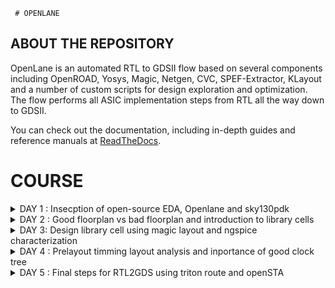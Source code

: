      # OPENLANE 

## ABOUT THE REPOSITORY
OpenLane is an automated RTL to GDSII flow based on several components including OpenROAD, Yosys, Magic, Netgen, CVC, SPEF-Extractor, KLayout and a number of custom scripts for design exploration and optimization. The flow performs all ASIC implementation steps from RTL all the way down to GDSII.

You can check out the documentation, including in-depth guides and reference manuals at [ReadTheDocs](https://openlane.readthedocs.io/).


 # COURSE 
<details>
<summary>DAY 1 : Insecption of open-source EDA, Openlane and sky130pdk </summary>
<br>

# 1) Introduction to QFN-48 Package,chip,pads,core,die,and IP's and Introduction to RISC-V

- Generally an Aurdino board or an FPGA board consists of an chip or processor inside it.
- The internal veiw of chip will be as below

![image](https://github.com/Vinodkumar8318/Pes_Openlane_work/assets/142583979/e360670e-f8d1-4ad0-89c5-5610e73a73e6)


![image](https://github.com/Vinodkumar8318/Pes_Openlane_work/assets/142583979/903374bb-7f68-429a-868f-f87c228b0d3c)


RISC-V is an open standard instruction set architecture based on established reduced instruction set computer principles. Unlike most other ISA designs, RISC-V is provided under royalty-free open-source licenses. 


![image](https://github.com/Vinodkumar8318/Pes_Openlane_work/assets/142583979/f911d452-d9a4-4226-976b-342f1c638536)





# 2) SOC Design and OpenLANE

## a) Components of open-source digital asic design**
 - Digital ASIC design, It mainly consists of
   - RTL IP's
   - EDA Tools
   - PDK Data

![image](https://github.com/Vinodkumar8318/Pes_Openlane_work/assets/142583979/aa667615-e543-40ba-adbd-77f215cb9ccf)
      

  - Open source digital ASIC design

![image](https://github.com/Vinodkumar8318/Pes_Openlane_work/assets/142583979/e8cdc897-6abe-422d-9e22-77ebbcf20177)

- What is PDK..?
  - Process Design Kit (PDK) Collection of files used to model a fabrication process for the EDA tools used to design an IC.
      - Process design rules : DRC,LVX,PEX
      - Device models
      - Digital standard cell Libraries
      - I/O libraries


 
## b) Simplified RTL2GDS Flow**

![image](https://github.com/Vinodkumar8318/Pes_Openlane_work/assets/142583979/3009c334-659e-4d09-89da-0314b20ba1db)

         1. Synthesis
         2. Floor planning and Power planning
         3. Placement 
         4. Clock tree synthsis (CTS)
         5. Routing 
         6. Sign off



## c) Introduction to Openlane ans strivechipsets**

   #### OPENLANE was started as an open-souce flow for a true Open source Tape-out experiment,
   #### STRIVES is a family of open everything socs.

   ![image](https://github.com/Vinodkumar8318/Pes_Openlane_work/assets/142583979/112a893f-0072-4018-88fa-10d6b07258ce)


   #### Goal of Openlane asic flow is :
    - Produce a clean GDSII with no humaninterventions
         - CLEAN means 
                - No LVS voilations
                - No DRC voilations
                - Timming voilations

    - Open Lane is tunned for the skywater 130nm open PDK .
    - Open lane is containerzied which means
                - Functional out of the box 
                - Instruction to built and run natevly with flow
    - Open lane has two mode of operation 
                - Atonomous 
                - Interative


## d) Introduction to Openlane Detailed ASIC flow design


   ![image](https://github.com/Vinodkumar8318/Pes_Openlane_work/assets/142583979/2d90d2e2-ba8a-48e9-bca7-b22d68195acc)

   
Here's a detailed ASIC design flow using OpenLane and the associated tools and software:

**1. Synthesis:** RTL code is synthesized into a gate-level netlist, optimizing for area, power, and timing.
   - **Tools/Software**: 
     - Yosys for synthesis.
     - ABC (A System for Sequential Synthesis and Verification) for technology mapping.
     - Cell libraries specific to the target process.
     - Yosys

       
**2. Floorplanning:** Define the chip's area and arrangement of major functional blocks.
   - **Tools/Software**: 
     - OpenROAD's TritonRoute for global placement.
     - Magic for floorplan visualization.
     - Chip floor planning - Partinioning the chip die between different system building blocks and place the I/O pads.
     - Macro floor planning - Dimensions, Pin locations, rows defination.
     - Power planning - It is typically assigned with multiple VDD and VSS (Power straps, Power pads, Power rings)
    
       
**3. Placement:** Position individual gates and standard cells optimally within the predefined areas.
   - **Tools/Software**: 
     - RePLace (REctangle PLACEr) for placement.
     - Magic for placement visualization.
     - Placement is usually done in 2 steps
              - Global placement
              - Detailed placement

       
**4. Clock Tree Synthesis:** Design a clock distribution network to ensure synchronous clock signals.
   - **Tools/Software**: 
     - OpenROAD's TritonCTS for clock tree synthesis.
    
     
**5. Routing:** Establish interconnections while adhering to design rules, optimizing for signal integrity and timing.
   - **Tools/Software**: 
     - FastRoute for global and detailed routing.
     - Magic for routing visualization.


**6. Design Rule Checking (DRC):**  Verify that the layout complies with manufacturing design rules.
   - **Tools/Software**: 
     - Magic for initial DRC checks.
     - OpenROAD's TritonRoute for DRC repair.


**7. Layout Versus Schematic (LVS) Verification:** Confirm that the physical layout matches the intended functionality described at the RTL level.
   - **Tools/Software**: 
     - Netgen for LVS checks.


**8. Parasitic Extraction:** Extract parasitic capacitance and resistance values from the layout for accurate timing analysis.
   - **Tools/Software**: 
     - QFlow's SPEF extraction tool for parasitic extraction.


**9. Static Timing Analysis (STA):** Analyze timing paths to ensure setup and hold time constraints are met.
    - **Tools/Software**: 
      - OpenSTA for static timing analysis.


**10. Physical Verification:** Perform a series of checks including DRC, LVS, and electrical rule checks (ERC).
    - **Tools/Software**: 
      - Magic for DRC and LVS checks.
      - Netgen for ERC checks.


**11. GDS2 Generation:** Convert the final layout data into GDS2 format for fabrication.
    - **Tools/Software**: 
      - Magic for GDS2 generation.Here's a detailed ASIC design flow using OpenLane and the associated tools and software:



#### Synthis exporation
![image](https://github.com/Vinodkumar8318/Pes_Openlane_work/assets/142583979/cebdad09-b756-41b7-978a-5207cda487f2)


#### Design exploration
  ![image](https://github.com/Vinodkumar8318/Pes_Openlane_work/assets/142583979/7d1b82d0-c25e-499d-a499-b265da46197a)


# 3) Open- Source EDA tools

#### Openlane Directory structure in detail

   - cd Desktop/
   - cd home/tools/
   - cd openlane_working_dir/
   - ls
   - cd openlane
   - docker
   - ./flow.tcl -interactive

![image](https://github.com/Vinodkumar8318/Pes_Openlane_work/assets/142583979/c888176e-1f70-442f-9cf7-84e865898911)


#### Design Preparation step

    - in openlane directory
    - package require openlane 0.9
    - prep -design picorv32a

![image](https://github.com/Vinodkumar8318/Pes_Openlane_work/assets/142583979/cc01cf5a-a7d6-44b7-86a5-065977e2eafb)


#### Review files after design synthsis and run synthsis

    - run_synthesis

![image](https://github.com/Vinodkumar8318/Pes_Openlane_work/assets/142583979/0e4690bd-42b7-4824-96e3-c6879a5e5654)


![image](https://github.com/Vinodkumar8318/Pes_Openlane_work/assets/142583979/550268eb-a857-49bb-89ba-5a99a0ab0262)


   - Here the counter d flipflop is **1613**
   - The number of cells is **14876**
   - The flop ration for our design will be 1613/14876 = 0.108
   - In percentage = 10.08 %

     
#### Openlane Project Github link Discription

https://github.com/efabless/openlane

[Back to COURSE](https://github.com/Vinodkumar8318/Pes_Openlane_work/tree/main#course)

</details>




<details>
<summary>DAY 2 : Good floorplan vs bad floorplan and introduction to library cells </summary>
<br>


# GOOD FLOORPLAN VS BAD FLORPLAN AND INTRODUCTION TO LIBRARY CELLS

## 1) CHIP FLOOR PLANNING CONSIDERATIONS

## L1) Utilization Factor and Aspect ratio

  ![image](https://github.com/Vinodkumar8318/Pes_Openlane_work/assets/142583979/3aef58ab-6ea3-4aec-9ea3-a1c5ed63b771)

    - Defining the width and height of the core and Die
    - Consider a netlist with 2 FF and 2 gates with the connections shown below


**STEP-1** Make the gates as a Squared box 

![image](https://github.com/Vinodkumar8318/Pes_Openlane_work/assets/142583979/4f09822c-6af6-42c8-a712-5ae75beed286)


**STEP-2** Find out the dimensions of the core and Die ( Dimensions of the standard cells )

![image](https://github.com/Vinodkumar8318/Pes_Openlane_work/assets/142583979/3e2a0161-d1df-470b-a65f-0163083508ad)


 #### For example 
  - Let us assume that each FF and Gates is on 1 cm breadth and 1cm height
  - Now Area of each standard cell will be will of 1 cm sq .
  - Allining tha area ocuupied the netlist in a in a single core .
  - Below the netlist will be fit into the core So it will be **100% utilization**
  - **Utilization factor** = Area occupied by the netlist / Total area ocuupied by the core.
  - where 4sq / 4sq = 1 . 
  - In this case when utilization factor = 1 , then the core is full no extra components can be added.
  - **Aspect ratoio** = Height / width , if it is 1 , it signifies that the core is square shaped.




## L2) Pre placed cells

![image](https://github.com/Vinodkumar8318/Pes_Openlane_work/assets/142583979/a005bcbc-a546-4648-b8a5-0e23ad8c1944)

  - Conisder a combinational block -> Gate level diagram.
  - Seperate that gate level diagram into two blocks.
  - Consider the multiple blocks are inside a Black box Now seperate the blackbox as two differnet IP's or Modules .
  - The Arrangements of the IP's in a chip is called as **Floor planning**.
  - The IP's will have an user defined loctions and they can be placed in a chip before the placement and rouiting is done hence these are calle as **Pre placed Cells**




## L3) Decoupling Capacitors

![image](https://github.com/Vinodkumar8318/Pes_Openlane_work/assets/142583979/1892d647-2b21-4e6a-8030-66ce9364f7cc)

  - For any signal to be considered as a Logic 0 and Logic 1, It should be within the NM range ( Either NML or NMH )
  - The area between the NML and NMH is called undefined area
  - So in order to maintain the signal to be in the NML or NMh **Decoupling capacitors** are used.
  - Decoupling capacitors are mainly used to maintain the signal are not inside the undefined area.
    



## L4) Power Planning

![Screenshot from 2023-09-14 12-58-34](https://github.com/Vinodkumar8318/Pes_Openlane_work/assets/142583979/ff16ed45-9495-49a6-b260-d3d194323738)

  - Insted of using individual VDD and VSS for multiple cells in a Block.
  - Suppose if there are four cells in a Block , Each cell having seperate VDD and VSS are called as **Power Planning**




## L5) Pin placement and Logical cell placement Blockage

![image](https://github.com/Vinodkumar8318/Pes_Openlane_work/assets/142583979/71f697d9-472c-4e79-a502-2f7001500a86)

  - Here consider a 4 set of circuts with input, clk and output,
  - Considering all 4 circuits together and placing on a chip in such a way that INPUTS should be at one side and OUTPUT should be at one side which helps us to make the connections easily.
  - So this process is called as **Pin placement**
  - Making sure that non of the automated routing tool should not be placed near the i/p and o/p cells it needs to block the cells This is called as **Logical cell placement Blockage**
    

**Pin Placement**

![image](https://github.com/Vinodkumar8318/Pes_Openlane_work/assets/142583979/e9a4597c-0d8b-4c75-a8a2-051b0ecb81c7)


**Logical cell placement Blockage**

![image](https://github.com/Vinodkumar8318/Pes_Openlane_work/assets/142583979/cf98ef58-1fb1-4de8-9767-064c70428a9c)





## L6) Steps to run Flopor planning using Openlane

      - These are the defalt Floorplans 
 
 ![image](https://github.com/Vinodkumar8318/Pes_Openlane_work/assets/142583979/490bb702-b125-4a02-8b91-f3b190a4580b)


 ![image](https://github.com/Vinodkumar8318/Pes_Openlane_work/assets/142583979/7d421dc9-ea0c-4250-ae6f-2d8598717d3b)


 ![image](https://github.com/Vinodkumar8318/Pes_Openlane_work/assets/142583979/e080bb6a-bb17-4001-a3f2-0774536b20b4)


## L7)

              - In the openlane shell

![image](https://github.com/Vinodkumar8318/Pes_Openlane_work/assets/142583979/382fb424-a1f7-46a5-981d-bf0aef5ba065)
              
              - To open the Floorplan we go to the required directory that is
                   > vsduser@vsdsquadron:~/Desktop/work/tools/openlane_working_dir/openlane/designs/picorv32a/runs/11-09_15-36/results/floorplan
              - Using the ```cd``` command.
              - Then we type the command:
                   > magic -T /home/vsduser/Desktop/work/tools/openlane_working_dir/pdks/sky130A/libs.tech/magic/sky130A.tech lef read ../../tmp/merged.lef def read picorv32a.floorplan.def &

              - The following layout is displayed

![image](https://github.com/Vinodkumar8318/Pes_Openlane_work/assets/142583979/6622214d-dac3-4cd8-b8d2-f3f30c095247)

              - We can press 's' and then 'v' to align the design to the center of the screen.

              - We can right click on the mouse and pess 'z' to zoom into a desired part.

![image](https://github.com/Vinodkumar8318/Pes_Openlane_work/assets/142583979/8fb90206-cd3c-4177-9936-09885389bc84)

              - We can check the details of the ports as follows
              - Hover over a port with your crosshair and press 's' on your keyboard
              - Now open the tkcon command window and type ```what```.
              - This will show you the details of the selected port.

![image](https://github.com/Vinodkumar8318/Pes_Openlane_work/assets/142583979/fbb5a5da-ce91-41fa-a23b-21eda8b68d5c)
             
              - If we zoom in a little more, we can see the tap cells.
              - They are present to prevent latch up conditions which occur in the CMOS devices

![image](https://github.com/Vinodkumar8318/Pes_Openlane_work/assets/142583979/540cc442-61e7-41f9-8075-276feb7f048f)

              - These are the standard cells that are used in the design




## 2) LIBRARY BINDING AND PLACEMENTS


### L1) Netlist binding and initial Place Design

       - Bind netlist with physical cells 
       - Here it defines about the shape and sixe of the standard cell
       - Each cells are defined only in either rectange shape or square shape 
       - In this example, 1 refers to NOT gate, 2 refers to AND gate.   [image 1]
       - Larger the cell size 
          > It has a least resistance path
          > Performes Faster
       - Once we have a Physical veiw of all cells, It is placed on the Floorplan according to the Netlist.  [image 2]

![image](https://github.com/Vinodkumar8318/Pes_Openlane_work/assets/142583979/42d823d6-4c27-4631-805e-7d8d972ab95a)


![image](https://github.com/Vinodkumar8318/Pes_Openlane_work/assets/142583979/f7ff1136-48b7-4e0f-81ea-6a4cbeba3222)



### L2 and L3) Optimize placement using estimate wire length and capacitance

        - When the cells are not extactly placed on the floorplan as in the netlist, If the relevant cells are not near to i/p or o/p.
        - Then estimation of wirelength and capacitance comes in.
        - Depending on the Capacitance and how far the cells are from input and output, Some **Buffers** are added in order to reduce the Wirelength and also to get a complete signal without any             lossses of signal ( but in cost of Area which can be minimized later )
    
          
![image](https://github.com/Vinodkumar8318/Pes_Openlane_work/assets/142583979/59d2d9da-75ca-4615-88e4-f0c0c9878509)


![image](https://github.com/Vinodkumar8318/Pes_Openlane_work/assets/142583979/efe1ae28-f0bd-4df2-aec4-b2316b7e3857)



### L4) Need for libraries and characterization 

        - Library characterization and modelling depends on some steps,
        - Logic synthesis  ->  Floor planning  ->  Placement  ->  Clock Tree synthesuis ( CTS )  ->  Routing 
        - The collection of all the standard cells are placed is one area which is referred as **Library**

        
![image](https://github.com/Vinodkumar8318/Pes_Openlane_work/assets/142583979/2c0629b1-a07e-45d8-a58a-3e865f7ff28f)



### L5) Congestion aware placement using replace
          - To view the placement we type
                   > run_placement
          - In the OpenLANE shell.

![image](https://github.com/Vinodkumar8318/Pes_Openlane_work/assets/142583979/18162a42-f288-4007-baba-6f759a9a6184)

          - This is the result displayed. As we can see the '/picorv32a.placement.def' file is read.

![image](https://github.com/Vinodkumar8318/Pes_Openlane_work/assets/142583979/5c9dc6ed-fc8e-4f8f-80c8-922a4f749991)

          - We move one directory up from the 'floorplan' folder using
                   > cd ../placement/

          - To view the placement design we use the command
                   > magic -T /home/vsduser/Desktop/work/tools/openlane_working_dir/pdks/sky130A/libs.tech/magic/sky130A.tech lef read ../../tmp/merged.lef def read picorv32a.placement.def

![image](https://github.com/Vinodkumar8318/Pes_Openlane_work/assets/142583979/a2807440-c80b-43c3-967d-e2c113fb44a4)

          - The above is displayed.
          - All these standard cells were present at the initial layout of the floorplan.

![image](https://github.com/Vinodkumar8318/Pes_Openlane_work/assets/142583979/c4f005a1-0ac8-4693-bf09-d920692c4f09)

          - If we zoom in we can see the placement of the standard cells in the standard cell rows.




## 3) CELL DESIGN AND CHARACTERIZATION FLOW

### L1) Inputs for cell Design Flow
       - For each standard cell (AND,NOR,INVERTER,FF ect) There are different cell design flow
       - Each Cell Design Flow consists of 3 steps:
               - Inputs ( which mainly consists of PDK's [ DRC and LVs rules, Spice models, library ect] )
               - Design Steps (this mainly invovles 3 steps)
                      - Circuit Design
                      - Layout Design 
                      - Charecterization
               - Outputs ( Outputs we get here is  CDL circuit description language )
               
   #### User defined specifications
       - Cell height = The seperation between the power rail and ground rail defines the cell height.
       - Supply voltage = A certain cell should be operated at a certain supply voltage which is defined by the Top level design
       - Metal Layer = Certain Libraries van be designed on a particular Metal Layer.
       - Pin Location = Library nedds to decide on the pins and the pin location where it needs to be placed.

               
### L2) Circuit Design step
      - There are teo steps involved in circuit design:
            > Implement the Function itself
            > Modelling the PMOS and NMOS transisters in such a way that the aspect ratio should be matched.
            
      
### L3) Layout Design step
      - Implimenting the PMOS and NMOS values into layout are called Layout Design 
      - Steps involved in the layout design are:
           - Get the function implimented through the MOS transistors
           - Get a PMOS network graph and NMOS network graph
           - Obtain Euler's Path and draw a Stick Diagram
           - Convert the stick diagram into a proper Layout diagram
           - EXtract the paracetics from the layout and CHaracterize it interms of Timmings.

           
### L4) Typical Charaterization Flow
     - Steps involved in the characteriztion flow are :
           - Read in the Model Files
           - Read the extracted spice netlist
           - Define how to recongnise the behaviorur of the buffer
           - Read the subcircuits of the inverters 
           - Attach the neccessary Power source
           - Apply the stimulus
           - Provide the neccessary output capacitance
           - Provide the necessary simulation command.
           - Feed in all the 1 to 8 steps to a configuration file ( GUNA )


![image](https://github.com/Vinodkumar8318/Pes_Openlane_work/assets/142583979/0628a4c9-b6ec-4321-8d47-738c8892cd6a)


![image](https://github.com/Vinodkumar8318/Pes_Openlane_work/assets/142583979/0f0ba7e0-0b4c-4f67-87d7-b4256aaecca4)


![image](https://github.com/Vinodkumar8318/Pes_Openlane_work/assets/142583979/64a04551-d324-4641-ae5b-d285bfc35305)



## 4) GENERAL TIMMING CHARECTERIZATION PARAMETERS

### L1) Timming Threshold definations
      - Timming Threshold Definations
          - slew_low_rise_thr
          - slew_high_rise_thr
          - slew_low_fall_thr
          - slew_high_fall_thr
          - in_rise_thr
          - in_fall_thr
          - out_rise_thr
          - out_fall_thr

![image](https://github.com/Vinodkumar8318/Pes_Openlane_work/assets/142583979/785c4894-f56c-49f5-8967-64d8186ea5b3)


![image](https://github.com/Vinodkumar8318/Pes_Openlane_work/assets/142583979/7059e853-ae6d-4d3e-983d-6d60f1643bbe)


         
### L2) Propogation delay and transition time

**Propagation Delay**
The time difference between when the transitional input reaches 50% of its final value and when the output reaches 50% of its final value.
     
     - There should be no negative delay in the charecterization, This can be taken care by setting a proper threshold point.

```
    Propagation delay = time(out_fall_thr)-time(in_rise_thr)

```
![image](https://github.com/Vinodkumar8318/Pes_Openlane_work/assets/142583979/ad875fdb-f7fb-42e2-967e-307273173e1c)


![image](https://github.com/Vinodkumar8318/Pes_Openlane_work/assets/142583979/00e224cb-ad87-4d70-b4a5-ff520bede55d)


**Transition Time**
The time it takes the signal to move between states is the transition time , where the time is measured between 10% and 90% or 20% to 80% of the signal levels.

```
Rise transition time = time(slew_high_rise_thr) - time (slew_low_rise_thr)
```

```
Fall transition time = time(slew_high_fall_thr) - time (slew_low_fall_thr)
```

![image](https://github.com/Vinodkumar8318/Pes_Openlane_work/assets/142583979/0bc19251-9424-4e08-a7f4-c5fae5bc5072)



[Back to COURSE](https://github.com/Vinodkumar8318/Pes_Openlane_work/tree/main#course)

</details>
<details>
<summary>DAY 3: Design library cell using magic layout and ngspice characterization </summary>
<br>

# 1) LABS FOR CMOS INVERTER NGSPICE SIMULATIONS

   ### L1) IO Placer revision
   
   ### L2) Spice deck creation for CMOS inverter
             - Create a SPICE DECK first
             - > Connectivity information about the netlist
             - > Set a component values
             - > Identify the nodes
             - > Name the nodes


![image](https://github.com/Vinodkumar8318/Pes_Openlane_work/assets/142583979/954992d0-3bc7-4472-9da6-4d421e22b52b)


             SPICE DECK = ***Model description***
                          ***Netlist Description***
                          M1 out in vdd vdd pmos w=0.375u L=0.25u
                          M2 out in 0 0 nmos w=0.375u L=0.25u
                          
                          cload out 0 10f

                          Vdd vdd 0 2.5
                          Vin in 0 2.5
                          
                          *** Simulation commands ***
                          .op
                          .dc Vin0 0 2.5 0.05

                          *** .include tsmc_0.25um_model.mod ***
                          .LIB "tsmc_0.25um_model.mod" CMOS_MODELS
                          .end
                          
                          
![image](https://github.com/Vinodkumar8318/Pes_Openlane_work/assets/142583979/a0d82108-57f3-4a8e-b48d-738fd9455ed1)


![image](https://github.com/Vinodkumar8318/Pes_Openlane_work/assets/142583979/0da222fd-69e1-4669-b815-c301ba82f4d0)
 
   
   ### L3) Spice simulation lab for cmos inverter
                  - Spice simulation for a particular specification
                  
![image](https://github.com/Vinodkumar8318/Pes_Openlane_work/assets/142583979/6e63ed80-6cad-4f4a-9602-34ded2360357)


![image](https://github.com/Vinodkumar8318/Pes_Openlane_work/assets/142583979/d679273d-4f95-4d47-bab0-1246d5ffe000)


   ### L4) Switchin threshold vm
            - The CMOS on the right side has a bigger size than the one on the left.
            - These waveforms tell us that the CMOS is a very robust device. The characteristics of the CMOS are maintained across a variety of sizes.
            - The arrow is pointing to the point where 'Vin = Vout'.

![image](https://github.com/Vinodkumar8318/Pes_Openlane_work/assets/142583979/ceeebacd-4ae3-475b-af6e-d4e4570e9566)
            - Above graph gives details on each point and its significance
            
![image](https://github.com/Vinodkumar8318/Pes_Openlane_work/assets/142583979/8373d80c-5fe4-4bcf-b35f-c218f83439bb)


         - 
   ### L6) Lab steps to gitclone vsdstd cell design
            - We need to perform a git clone here from a repository that we require, to do the future labs.
            - We can type the following command
                  ```
                  git clone https://github.com/nickson-jose/vsdstdcelldesign.git
                  ```

            - Now we need to copy the 'sky130A.tech' file into the directory we just cloned
            - We can do this by using
                  ```
                  cp sky130A.tech /home/vsduser/Desktop/work/tools/openlane_working_dir/openlane/vsdstdcelldesign
                  ```
                  ```
                  magic -T sky130A.tech sky130_inv.mag & 
                  ```  
             in the follwoing directory shown in the figure

![image](https://github.com/AniruddhaN2203/pes_pd/assets/142299140/c0cefbbc-dfd8-40b0-859e-3603e5589416)



  
## 2) INCEPTION OF LAYOUT CMOS FABRICATION PROCESS

### L1) Create Active Regions
           - Selecting a subsrate ( p-type, High resistivity, Doping level,oreintation )
           - Creating active region for transistors
                     - Step1 -> Deposit the kayer of photo resist
                     - Step2 -> Mask1 the region (protecting)
                     - Step3 -> So the UV rays doesnt hit the photoresist layer which is under Mask.
                     - Step4 -> Silicon layer is etched off in the Non masking region.
                     - Step5 -> Remove the Photoresist
                     - Step6 -> Placed in an oxidation furnance
                     - Step7 -> Isolation area will be created This process is called as LOCUS.

![image](https://github.com/Vinodkumar8318/Pes_Openlane_work/assets/142583979/bed3cb8f-55d9-43bb-900c-f99eff654df9)


![image](https://github.com/Vinodkumar8318/Pes_Openlane_work/assets/142583979/efe68587-e3f3-407b-ac55-4e7a50367459)


### L2) Formation of N-well and P-well
                   - Step1 -> Photoresist the Layer
                   - Step2 -> Mask2 in the required region
                   - Step3 -> Expose the photoresist to UV rays
                   - Step4 -> Non masking area will be wanished
                   - Step5 -> Create a P-well ,It is created by using BORON
                   - Step6 -> Create a N-well ,It is created by using Phosphorous
                   - Step7 -> Take the complete structure into High Temperature Furnace
                   - Step8 -> This diffuses the wells and make proper n-well and p-well, This is called as twin tub process

![image](https://github.com/Vinodkumar8318/Pes_Openlane_work/assets/142583979/d83b05f8-adc1-41d4-b455-bf37e3667804)


![image](https://github.com/Vinodkumar8318/Pes_Openlane_work/assets/142583979/e56c93fe-5afe-4ac4-b15e-887f9c99874d)


### L3) Formation of gate terminal
                   - Step1 -> Gate formation involves depositing a gate oxide
                   - Step2 -> Defining gate patterns using photolithography
                   - Step3 -> Depositing gate material
                   - Step4 -> Etching to create gates
                   - Step5 -> Doping the substrate and insulating the gates.

![image](https://github.com/Vinodkumar8318/Pes_Openlane_work/assets/142583979/52c6eeaa-9910-453b-b130-3cab4b728f1a)


![image](https://github.com/Vinodkumar8318/Pes_Openlane_work/assets/142583979/c37e64fa-802e-4db3-8bb0-55952be93be4)


### L4) Ligtly dopped drain (LDD) formation
                   - Lightly doped drain (LDD) formation involves implanting the drain and source regions of a MOSFET transistor with a lighter concentration of dopants to reduce hot 
                     electron effect and short channel effect and enhance device performance.
                   - Doing both  n+ impantation and p+ implantation.
                   - It involves plasma etching here
                   
 ![image](https://github.com/Vinodkumar8318/Pes_Openlane_work/assets/142583979/34f83ae3-dea6-4e6d-b049-46d2c3028048)


 ![image](https://github.com/Vinodkumar8318/Pes_Openlane_work/assets/142583979/62580c2e-af68-408f-8bfa-347d043ab5fe)

                            
### L5) Source and drain formation
                  - Source and drain formation in a MOSFET transistor typically involves doping the silicon substrate with chemicals such as arsenic or phosphorous for n-type regions 
                  (source and drain) and boron for p-type regions (source and drain).
                  - Here the source and drain are done by using ARSENIC method
                  - High temperature annealing is performed.

![image](https://github.com/Vinodkumar8318/Pes_Openlane_work/assets/142583979/79dd4508-6eca-4f86-bd6f-5c1240e692bf)


![image](https://github.com/Vinodkumar8318/Pes_Openlane_work/assets/142583979/3d2cc62f-0453-4712-9940-1b7215b5038d)


### L6) Local interconnect formation
                  - Steps to form Contacts and Interconnects(local) 
                      - Step1 -> Titanium is deposited with a process known as sputtering. 
                      - Step2 -> Wafer is heated to about 650 - 700 C in an N2 ambient furnace for 60 seconds. 
                      - Step3 -> TiSi2 contacts are formed.  TiN is also formed used for local communication. 
                      - Step4 -> TiN is etched using RCA cleaning.

![image](https://github.com/Vinodkumar8318/Pes_Openlane_work/assets/142583979/b1d69f8c-29cf-4d31-b1e0-28116431d9d5)


![image](https://github.com/Vinodkumar8318/Pes_Openlane_work/assets/142583979/9d82ed40-e8b0-4d33-ba28-4c4a654c5084)
                      
### L7) Higher level metal formation
                 - Step1 -> Forming contacts and interconnects locally involves depositing a dielectric material like silicon dioxide
                 - Step2 -> Patterning it using photolithography
                 - Step3 -> Eetching contact holes 
                 - Step4 -> Depositing a barrier metal (e.g., titanium or titanium nitride)
                 - Step5 -> Filling with a conductor (e.g., aluminum or copper) using chemical vapor deposition (CVD)
                 - Step6 -> And then planarizing through chemical-mechanical polishing (CMP).

![image](https://github.com/Vinodkumar8318/Pes_Openlane_work/assets/142583979/25b8dee5-80c4-4f95-983e-cf41e29050c4)


![image](https://github.com/Vinodkumar8318/Pes_Openlane_work/assets/142583979/0fe538d7-15d7-4334-b1ae-80112146cf3c)


![image](https://github.com/Vinodkumar8318/Pes_Openlane_work/assets/142583979/cdc36969-8abe-473b-bbea-7fbf91b0a7e2)


### L8) Lab introduction to Sky130 basic layers layout and LEF using inverter

                - Now let us look at the layout of a CMOS inverter. To open this we type the command

![image](https://github.com/Vinodkumar8318/Pes_Openlane_work/assets/142583979/ffaeccd3-bc9d-4169-a71c-bd49ac46d11f)

                - Now run the command 
                     > magic -T sky130A.tech sky130_inv.mag &
                - The following layout will be displayed.

![image](https://github.com/Vinodkumar8318/Pes_Openlane_work/assets/142583979/88cd9604-fd53-4e98-ba93-5e38a787c75b)


                - We can get to know the details of the inverter by hovering the mouse cursor over it and pressing 's' on the keyboard. 
                - Then we can type what in the tkcon. 
                - Pressing 's' three times will show what parts are connected to the selected part.
                - We shall look at the difference between LEF and Layout. The above image is a Layout.
                - LEF represents abstract component data in a machine-readable format for IC libraries, while layout is the physical geometric arrangement 
                  of these components on a semiconductor chip.


                 
### L9) Lab steps to create std cell layout and extract spice netlist

![image](https://github.com/Vinodkumar8318/Pes_Openlane_work/assets/142583979/2d94dc13-23e4-4fba-be19-c7b4ce650e60)


                - DRC error can be veiwed on the tkcon
                - To extract Spice Netlist we perform the following steps in the tkcon window:


![image](https://github.com/Vinodkumar8318/Pes_Openlane_work/assets/142583979/2b8ecf3a-fe00-47b7-9572-a11b142aaceb)


                - We use the commands
                       > ext2spice cthresh 0 rthresh 0 -> this is done to copy the parasitic capacitances
                - The next command is
                       > ext2spice
                - We can see that a sky130_inv.spice file will be created


![image](https://github.com/Vinodkumar8318/Pes_Openlane_work/assets/142583979/f9fb8fc1-2072-4639-bc7f-36addff8f082)


## 3) SKY130 TECH FILE LABS

### L1) Lab steps to create final SPICE deck using Sky130 tech
               - To start off we look at the minimum value of the layout window

![image](https://github.com/Vinodkumar8318/Pes_Openlane_work/assets/142583979/3348cb27-20ec-41cd-8cb7-6ca935e4cf47)


               -  We can use 'g' on the keyboard to activate the grid and after selecting a grid by right clicking on the mouse, we type box in tkcon window to check the 
                  minimum value of the layout window


![image](https://github.com/Vinodkumar8318/Pes_Openlane_work/assets/142583979/e51c812f-17b3-4aec-9494-a7ca47789b0b)

### L2) Lab steps to characterize inverter using sky130 model files
               - Next we need to open the spice file using the command
                        > gedit sky130_inv.spice
               - We need to configure it to the above specifications.
               - Characterize Inverter using Sky130 Models
               
![image](https://github.com/Vinodkumar8318/Pes_Openlane_work/assets/142583979/47956882-ed55-49c0-b44d-c74b9b35bd90)

               - We now plot the graph for output vs input sweeping the time.
               - We first use the command
                        > ngspice sky130_inv.spice
               - In the ngspice shell we use the command
                        > plot y vs time a
               - The following graph will be displayed

![image](https://github.com/Vinodkumar8318/Pes_Openlane_work/assets/142583979/c84ab36b-f69f-4522-ae24-0e991cdcb186)


![image](https://github.com/Vinodkumar8318/Pes_Openlane_work/assets/142583979/15043af9-98b3-4240-9e95-3bab51d89998)


![image](https://github.com/Vinodkumar8318/Pes_Openlane_work/assets/142583979/7253702f-ef83-4dee-be43-8836d566c4fd)

#### Rise Time -> time taken to rise from 20% to 80% of the max value -> 2.25075e-09 - 2.184e-09 = 0.006675e-09 s.


![image](https://github.com/Vinodkumar8318/Pes_Openlane_work/assets/142583979/a2bbacc2-2fc3-4a0d-a479-83a7c0389344)


![image](https://github.com/Vinodkumar8318/Pes_Openlane_work/assets/142583979/0e30da76-0999-4ab1-a3f6-9f7984f4a64a)

#### Propogation Delay/Cell Rise Delay -> 2.21379e-09 - 2.15e-09 = 0.06379e-09 s.


### L3) Lab introduction to Sky130 pdk's and steps to download labs
               - Enter the command
                       > wget http://opencircuitdesign.com/open_pdks/archive/drc_tests.tgz
               - Move the fikes into the desktop using the below command
                       > mv drc_tests.tgz Desktop/
               - Extract the file using the folloeing command
                       > tar xfz drc_tests.tgz 
               - Check the files inside it using ls command

![image](https://github.com/Vinodkumar8318/Pes_Openlane_work/assets/142583979/a3efcb42-3468-44a8-ba79-b0a972615736)


![image](https://github.com/Vinodkumar8318/Pes_Openlane_work/assets/142583979/8a72b6d9-47e0-4232-be72-5e1cb4bc6610)



![image](https://github.com/Vinodkumar8318/Pes_Openlane_work/assets/142583979/c5c111f9-de69-4615-852c-320067d29161)

![image](https://github.com/Vinodkumar8318/Pes_Openlane_work/assets/142583979/f1f51fc8-8a43-4ca4-8610-e834870977c3)

![image](https://github.com/Vinodkumar8318/Pes_Openlane_work/assets/142583979/f1b66d9f-3739-4832-9e2c-0e965e36c2f7)

![image](https://github.com/Vinodkumar8318/Pes_Openlane_work/assets/142583979/1b478f3e-02df-4f47-bc9a-97ba126ee646)

![image](https://github.com/Vinodkumar8318/Pes_Openlane_work/assets/142583979/878cf256-a32a-4381-ab78-9e63bb3a2190)

![image](https://github.com/Vinodkumar8318/Pes_Openlane_work/assets/142583979/ef0cd5e3-73f8-4514-9e1f-2750f3a8fa77)

![image](https://github.com/Vinodkumar8318/Pes_Openlane_work/assets/142583979/9d172f7d-62e8-4b18-b86a-5272f24c9cbb)






### L5) Lab introduction to Magic and steps to load Sky130 tech-rules
### L6) Lab exercise to fix poly.9 error in Sky130 tech-file
### L7) Lab exercise to implement poly resistor spacing to diff and tap
### L8) Lab challenge exercise to describe DRC error as geometrical construct
### L9) Lab challenge to find missing or incorrect rules and fix them



[Back to COURSE](https://github.com/Vinodkumar8318/Pes_Openlane_work/tree/main#course)

</details>
<details>
<summary>DAY 4 : Prelayout timming layout analysis and inportance of good clock tree </summary>
<br>

[Back to COURSE](https://github.com/Vinodkumar8318/Pes_Openlane_work/tree/main#course)

</details>
<details>
<summary>DAY 5 : Final steps for RTL2GDS using triton route and openSTA </summary>
<br>

[Back to COURSE](https://github.com/Vinodkumar8318/Pes_Openlane_work/tree/main#course)
